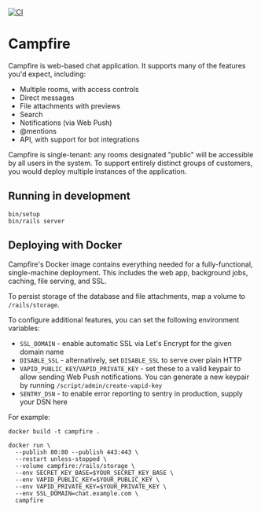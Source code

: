 [![CI](https://github.com/orbanbotond/once-campfire/actions/workflows/ci.yml/badge.svg)](https://github.com/orbanbotond/once-campfire/actions/workflows/ci.yml)

# Campfire

Campfire is web-based chat application. It supports many of the features you'd
expect, including:

- Multiple rooms, with access controls
- Direct messages
- File attachments with previews
- Search
- Notifications (via Web Push)
- @mentions
- API, with support for bot integrations

Campfire is single-tenant: any rooms designated "public" will be accessible by
all users in the system. To support entirely distinct groups of customers, you
would deploy multiple instances of the application.

## Running in development

    bin/setup
    bin/rails server

## Deploying with Docker

Campfire's Docker image contains everything needed for a fully-functional,
single-machine deployment. This includes the web app, background jobs, caching,
file serving, and SSL.

To persist storage of the database and file attachments, map a volume to `/rails/storage`.

To configure additional features, you can set the following environment variables:

- `SSL_DOMAIN` - enable automatic SSL via Let's Encrypt for the given domain name
- `DISABLE_SSL` - alternatively, set `DISABLE_SSL` to serve over plain HTTP
- `VAPID_PUBLIC_KEY`/`VAPID_PRIVATE_KEY` - set these to a valid keypair to
  allow sending Web Push notifications. You can generate a new keypair by running
  `/script/admin/create-vapid-key`
- `SENTRY_DSN` - to enable error reporting to sentry in production, supply your
  DSN here

For example:

    docker build -t campfire .

    docker run \
      --publish 80:80 --publish 443:443 \
      --restart unless-stopped \
      --volume campfire:/rails/storage \
      --env SECRET_KEY_BASE=$YOUR_SECRET_KEY_BASE \
      --env VAPID_PUBLIC_KEY=$YOUR_PUBLIC_KEY \
      --env VAPID_PRIVATE_KEY=$YOUR_PRIVATE_KEY \
      --env SSL_DOMAIN=chat.example.com \
      campfire
